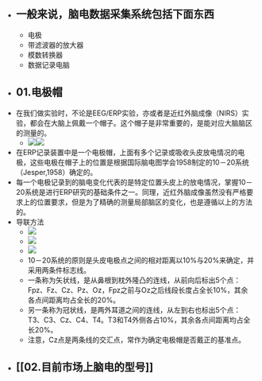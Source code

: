 - ## 一般来说，脑电数据采集系统包括下面东西
	- 电极
	- 带滤波器的放大器
	- 模数转换器
	- 数据记录电脑
- ## 01.电极帽  
- 在我们做实验时，不论是EEG/ERP实验，亦或者是近红外脑成像（NIRS）实验，都会在大脑上佩戴一个帽子。这个帽子是非常重要的，是能对应大脑脑区的测量的。
	- ![](https://api2.mubu.com/v3/document_image/c0c68770-e03a-4815-86cd-35ecb4bbfada-3785873.jpg)![](https://api2.mubu.com/v3/document_image/cdf37424-6992-4138-a8da-c6dad34a978c-3785873.jpg)  
- 在ERP记录装置中是一个电极帽，上面有多个记录或吸收头皮放电情况的电极，这些电极在帽子上的位置是根据国际脑电图学会1958制定的10－20系统（Jesper,1958）确定的。
- 每一个电极记录到的脑电变化代表的是特定位置头皮上的放电情况，掌握10－20系统是进行ERP研究的基础条件之一。同理，近红外脑成像虽然没有严格要求上的位置要求，但是为了精确的测量局部脑区的变化，也是遵循以上的方法的。  
- 导联方法
	- ![](https://api2.mubu.com/v3/document_image/c16afc0a-d839-499a-b1b7-d8a3e5429972-3785873.jpg)
	- ![](https://api2.mubu.com/v3/document_image/5d452e45-1f4c-4c34-8afc-e0eaf528c329-3785873.jpg)
	- ![](https://api2.mubu.com/v3/document_image/04b0a111-6f37-4b4b-9098-092114fde3aa-3785873.jpg)
	- 10－20系统的原则是头皮电极点之间的相对距离以10%与20%来确定，并采用两条件标志线。  
	- 一条称为矢状线，是从鼻根到枕外隆凸的连线，从前向后标出5个点：Fpz、Fz、Cz、Pz、Oz，Fpz之前与Oz之后线段长度占全长10%，其余各点间距离均占全长的20%。  
	- 另一条称为冠状线，是两外耳道之间的连线，从左到右也标出5个点：T3、C3、Cz、C4、T4。T3和T4外侧各占10%，其余各点间距离均占全长20%。   
	- 注意，Cz点是两条线的交汇点，常作为确定电极帽是否戴正的基准点。  
- ## [[02.目前市场上脑电的型号]]